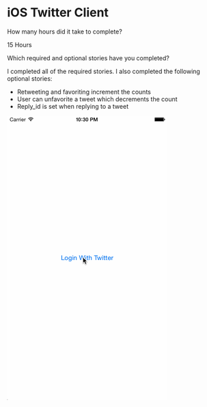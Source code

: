iOS Twitter Client
====

How many hours did it take to complete?

15 Hours

Which required and optional stories have you completed?

I completed all of the required stories.  I also completed the following optional stories:

* Retweeting and favoriting increment the counts
* User can unfavorite a tweet which decrements the count
* Reply_id is set when replying to a tweet


![Video Walkthrough](demo.gif)
